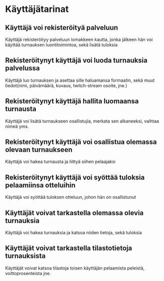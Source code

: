 # Käyttäjätarinat

## Käyttäjä voi rekisteröityä palveluun

Käyttäjä rekisteröityy palveluun lomakkeen kautta, jonka jälkeen hän voi käyttää turnauksen luontitoimintoa, sekä lisätä tuloksia

## Rekisteröitynyt käyttäjä voi luoda turnauksia palvelussa

Käyttäjä luo turnauksen ja asettaa sille haluamansa formaatin, sekä muut tiedot(nimi, päivämäärä, kuvaus, twitch-stream osoite, jne.)

## Rekisteröitynyt käyttäjä hallita luomaansa turnausta

Käyttäjä voi lisätä turnaukseen osallistujia, merkata sen alkaneeksi, vaihtaa nimeä yms.

## Rekisteröitynyt käyttäjä voi osallistua olemassa olevaan turnaukseen

Käyttäjä voi hakea turnausta ja liittyä siihen pelaajaksi

## Rekisteröitynyt käyttäjä voi syöttää tuloksia pelaamiinsa otteluihin

Käyttäjä voi syöttää tuloksen otteluun, johon hän on osallistunut

## Käyttäjät voivat tarkastella olemassa olevia turnauksia

Käyttäjä voi hakea turnauksia ja katsoa niiden tietoja, sekä tuloksia

## Käyttäjät voivat tarkastella tilastotietoja turnauksista

Käyttäjät voivat katsoa tilastoja toisen käyttäjän pelaamista peleistä, voittoprosenteista jne.
